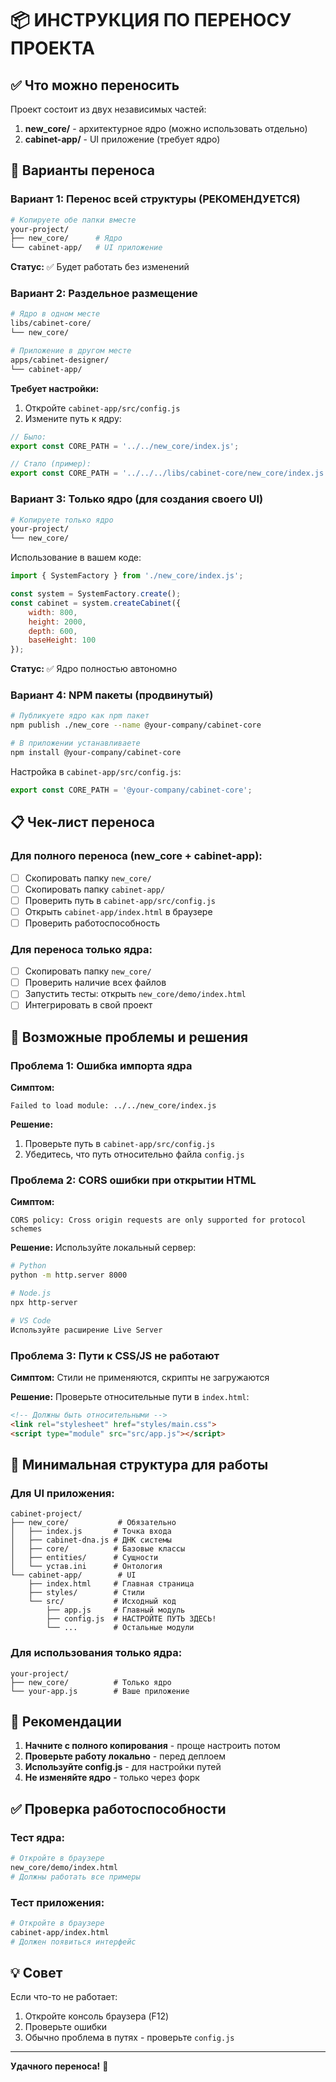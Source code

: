 # 📦 ИНСТРУКЦИЯ ПО ПЕРЕНОСУ ПРОЕКТА

## ✅ Что можно переносить

Проект состоит из двух независимых частей:

1. **new_core/** - архитектурное ядро (можно использовать отдельно)
2. **cabinet-app/** - UI приложение (требует ядро)

## 🚀 Варианты переноса

### Вариант 1: Перенос всей структуры (РЕКОМЕНДУЕТСЯ)

```bash
# Копируете обе папки вместе
your-project/
├── new_core/      # Ядро
└── cabinet-app/   # UI приложение
```

**Статус:** ✅ Будет работать без изменений

### Вариант 2: Раздельное размещение

```bash
# Ядро в одном месте
libs/cabinet-core/
└── new_core/

# Приложение в другом месте  
apps/cabinet-designer/
└── cabinet-app/
```

**Требует настройки:**

1. Откройте `cabinet-app/src/config.js`
2. Измените путь к ядру:
```javascript
// Было:
export const CORE_PATH = '../../new_core/index.js';

// Стало (пример):
export const CORE_PATH = '../../../libs/cabinet-core/new_core/index.js';
```

### Вариант 3: Только ядро (для создания своего UI)

```bash
# Копируете только ядро
your-project/
└── new_core/
```

Использование в вашем коде:
```javascript
import { SystemFactory } from './new_core/index.js';

const system = SystemFactory.create();
const cabinet = system.createCabinet({
    width: 800,
    height: 2000,
    depth: 600,
    baseHeight: 100
});
```

**Статус:** ✅ Ядро полностью автономно

### Вариант 4: NPM пакеты (продвинутый)

```bash
# Публикуете ядро как npm пакет
npm publish ./new_core --name @your-company/cabinet-core

# В приложении устанавливаете
npm install @your-company/cabinet-core
```

Настройка в `cabinet-app/src/config.js`:
```javascript
export const CORE_PATH = '@your-company/cabinet-core';
```

## 📋 Чек-лист переноса

### Для полного переноса (new_core + cabinet-app):

- [ ] Скопировать папку `new_core/`
- [ ] Скопировать папку `cabinet-app/`
- [ ] Проверить путь в `cabinet-app/src/config.js`
- [ ] Открыть `cabinet-app/index.html` в браузере
- [ ] Проверить работоспособность

### Для переноса только ядра:

- [ ] Скопировать папку `new_core/`
- [ ] Проверить наличие всех файлов
- [ ] Запустить тесты: открыть `new_core/demo/index.html`
- [ ] Интегрировать в свой проект

## 🔧 Возможные проблемы и решения

### Проблема 1: Ошибка импорта ядра

**Симптом:**
```
Failed to load module: ../../new_core/index.js
```

**Решение:**
1. Проверьте путь в `cabinet-app/src/config.js`
2. Убедитесь, что путь относительно файла `config.js`

### Проблема 2: CORS ошибки при открытии HTML

**Симптом:**
```
CORS policy: Cross origin requests are only supported for protocol schemes
```

**Решение:**
Используйте локальный сервер:
```bash
# Python
python -m http.server 8000

# Node.js
npx http-server

# VS Code
Используйте расширение Live Server
```

### Проблема 3: Пути к CSS/JS не работают

**Симптом:**
Стили не применяются, скрипты не загружаются

**Решение:**
Проверьте относительные пути в `index.html`:
```html
<!-- Должны быть относительными -->
<link rel="stylesheet" href="styles/main.css">
<script type="module" src="src/app.js"></script>
```

## 📁 Минимальная структура для работы

### Для UI приложения:
```
cabinet-project/
├── new_core/           # Обязательно
│   ├── index.js       # Точка входа
│   ├── cabinet-dna.js # ДНК системы
│   ├── core/          # Базовые классы
│   ├── entities/      # Сущности
│   └── устав.ini      # Онтология
└── cabinet-app/        # UI
    ├── index.html     # Главная страница
    ├── styles/        # Стили
    └── src/           # Исходный код
        ├── app.js     # Главный модуль
        ├── config.js  # НАСТРОЙТЕ ПУТЬ ЗДЕСЬ!
        └── ...        # Остальные модули
```

### Для использования только ядра:
```
your-project/
├── new_core/          # Только ядро
└── your-app.js        # Ваше приложение
```

## 🎯 Рекомендации

1. **Начните с полного копирования** - проще настроить потом
2. **Проверьте работу локально** - перед деплоем
3. **Используйте config.js** - для настройки путей
4. **Не изменяйте ядро** - только через форк

## ✅ Проверка работоспособности

### Тест ядра:
```bash
# Откройте в браузере
new_core/demo/index.html
# Должны работать все примеры
```

### Тест приложения:
```bash
# Откройте в браузере
cabinet-app/index.html
# Должен появиться интерфейс
```

## 💡 Совет

Если что-то не работает:
1. Откройте консоль браузера (F12)
2. Проверьте ошибки
3. Обычно проблема в путях - проверьте `config.js`

---

**Удачного переноса!** 🚀